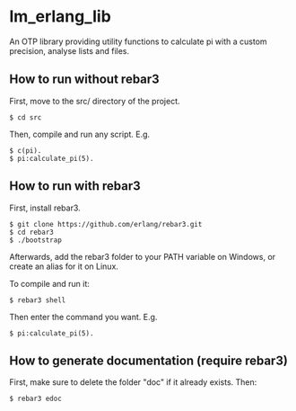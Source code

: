 # lm_erlang_lib

An OTP library providing utility functions to calculate pi with a custom
precision, analyse lists and files.

## How to run without rebar3

First, move to the src/ directory of the project.

    $ cd src

Then, compile and run any script. E.g.

    $ c(pi).
    $ pi:calculate_pi(5).

## How to run with rebar3

First, install rebar3.

    $ git clone https://github.com/erlang/rebar3.git
    $ cd rebar3
    $ ./bootstrap

Afterwards, add the rebar3 folder to your PATH variable on Windows, or create an
alias for it on Linux.

To compile and run it:

    $ rebar3 shell

Then enter the command you want. E.g.

    $ pi:calculate_pi(5).

## How to generate documentation (require rebar3)

First, make sure to delete the folder "doc" if it already exists. Then:

    $ rebar3 edoc